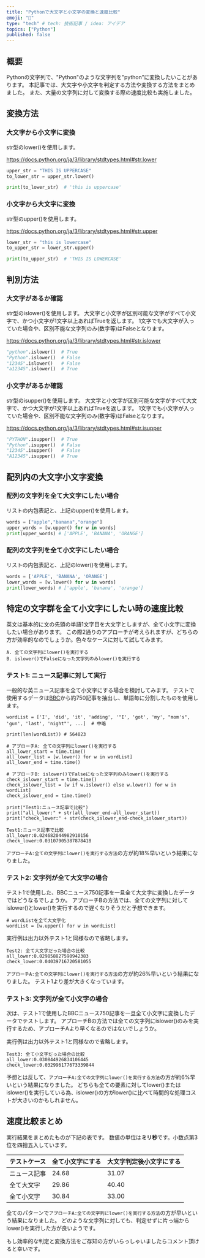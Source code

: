 ```yaml
---
title: "Pythonで大文字と小文字の変換と速度比較"
emoji: "🐍"
type: "tech" # tech: 技術記事 / idea: アイデア
topics: ["Python"]
published: false
---
```


## 概要
Pythonの文字列で、"Python"のような文字列を"python”に変換したいことがあります。
本記事では、大文字や小文字を判定する方法や変換する方法をまとめました。
また、大量の文字列に対して変換する際の速度比較も実施しました。


## 変換方法
### 大文字から小文字に変換
str型のlower()を使用します。

https://docs.python.org/ja/3/library/stdtypes.html#str.lower

```python
upper_str = "THIS IS UPPERCASE"
to_lower_str = upper_str.lower()

print(to_lower_str)  # 'this is uppercase'
```


### 小文字から大文字に変換
str型のupper()を使用します。

https://docs.python.org/ja/3/library/stdtypes.html#str.upper

```python
lower_str = "this is lowercase"
to_upper_str = lower_str.upper()

print(to_upper_str)  # 'THIS IS LOWERCASE'
```


## 判別方法
### 大文字があるか確認
str型のislower()を使用します。
大文字と小文字が区別可能な文字がすべて小文字で、かつ小文字が1文字以上あればTrueを返します。
1文字でも大文字が入っていた場合や、区別不能な文字列のみ(数字等)はFalseとなります。

https://docs.python.org/ja/3/library/stdtypes.html#str.islower

```python
"python".islower()  # True
"Python".islower()  # False
"12345".islower()   # False
"a12345".islower()  # True
```


### 小文字があるか確認
str型のisupper()を使用します。
大文字と小文字が区別可能な文字がすべて大文字で、かつ大文字が1文字以上あればTrueを返します。
1文字でも小文字が入っていた場合や、区別不能な文字列のみ(数字等)はFalseとなります。

https://docs.python.org/ja/3/library/stdtypes.html#str.isupper

```python
"PYTHON".isupper()  # True
"Python".isupper()  # False
"12345".isupper()   # False
"A12345".isupper()  # True
```


## 配列内の大文字小文字変換
### 配列の文字列を全て大文字にしたい場合
リストの内包表記と、上記のupper()を使用します。

```python
words = ["apple","banana","orange"]
upper_words = [w.upper() for w in words]
print(upper_words) # ['APPLE', 'BANANA', 'ORANGE']
```

### 配列の文字列を全て小文字にしたい場合
リストの内包表記と、上記のlower()を使用します。

```python
words = ['APPLE', 'BANANA', 'ORANGE']
lower_words = [w.lower() for w in words]
print(lower_words) # ['apple', 'banana', 'orange']
```


## 特定の文字群を全て小文字にしたい時の速度比較

英文は基本的に文の先頭の単語1文字目を大文字としますが、全て小文字に変換したい場合があります。
この際2通りのアプローチが考えられますが、どちらの方が効率的なのでしょうか。色々なケースに対して試してみます。

```
A. 全ての文字列にlower()を実行する
B. islower()でFalseになった文字列のみlower()を実行する
```


### テスト1: ニュース記事に対して実行

一般的な英ニュース記事を全て小文字にする場合を検討してみます。
テストで使用するデータは[BBC](https://www.bbc.com/)から約750記事を抽出し、単語毎に分割したものを使用します。

```python:準備
wordList = ['I', 'did', 'it', 'adding', '"I', 'got', 'my', "mom's", 'gun', 'last', 'night"', ...]  # 中略

print(len(wordList)) # 564023
```


```python:実行例
# アプローチA: 全ての文字列にlower()を実行する
all_lower_start = time.time()
all_lower_list = [w.lower() for w in wordList]
all_lower_end = time.time()

# アプローチB: islower()でFalseになった文字列のみlower()を実行する
check_islower_start = time.time()
check_islower_list = [w if w.islower() else w.lower() for w in wordList]
check_islower_end = time.time()

print("Test1:ニュース記事で比較")
print("all_lower:" + str(all_lower_end-all_lower_start))
print("check_lower:" + str(check_islower_end-check_islower_start))
```

```text:実行結果
Test1:ニュース記事で比較
all_lower:0.024682044982910156
check_lower:0.03107905387878418
```

`アプローチA:全ての文字列にlower()を実行する方法`の方が約18%早いという結果になりました。



### テスト2: 文字列が全て大文字の場合

テスト1で使用した、BBCニュース750記事を一旦全て大文字に変換したデータではどうなるでしょうか。
アプローチBの方法では、全ての文字列に対してislower()とlower()を実行するので遅くなりそうだと予想できます。

```python:準備
# wordListを全て大文字化
wordList = [w.upper() for w in wordList]
```

実行例は出力以外テスト1と同様なので省略します。

```text:実行結果
Test2: 全て大文字だった場合の比較
all_lower:0.029858827590942383
check_lower:0.04039716720581055
```

`アプローチA:全ての文字列にlower()を実行する方法`の方が約26%早いという結果になりました。
テスト1より差が大きくなっています。

### テスト3: 文字列が全て小文字の場合

次は、テスト1で使用したBBCニュース750記事を一旦全て小文字に変換したデータでテストします。
アプローチBの方法では全ての文字列にislower()のみを実行するため、アプローチAより早くなるのではないでしょうか。

実行例は出力以外テスト1と同様なので省略します。

```text:実行結果
Test3: 全て小文字だった場合の比較
all_lower:0.030844926834106445
check_lower:0.032996177673339844
```

予想とは反して、`アプローチA:全ての文字列にlower()を実行する方法`の方が約6%早いという結果になりました。
どちらも全ての要素に対してlower()またはislower()を実行している為、islower()の方がlower()に比べて時間的な処理コストが大きいのかもしれません。


## 速度比較まとめ

実行結果をまとめたものが下記の表です。
数値の単位は**ミリ秒**です。小数点第3位を四捨五入しています。

| テストケース | 全て小文字にする | 大文字判定後小文字にする |
| ---- | ---- | ---- | 
| ニュース記事 | 24.68 | 31.07|
| 全て大文字 | 29.86 | 40.40 |
| 全て小文字 | 30.84 | 33.00 |


全てのパターンで`アプローチA:全ての文字列にlower()を実行する方法`の方が早いという結果になりました。
どのような文字列に対しても、判定せずに片っ端からlower()を実行した方が良いようです。

もし効率的な判定と変換方法をご存知の方がいらっしゃいましたらコメント頂けると幸いです。
